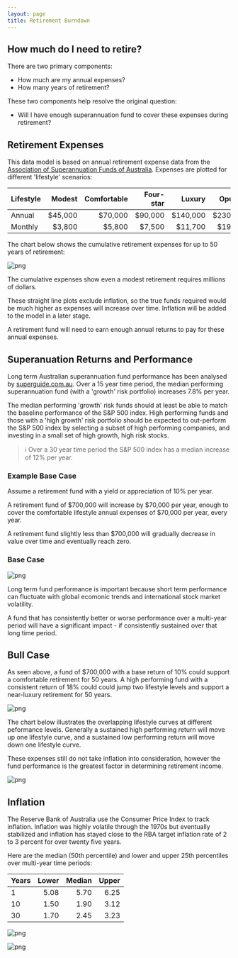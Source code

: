 ```yaml
---
layout: page
title: Retirement Burndown
---
```


## How much do I need to retire?

There are two primary components:

- How much are my annual expenses?
- How many years of retirement?

These two components help resolve the original question:

- Will I have enough superannuation fund to cover these expenses during retirement?

## Retirement Expenses

This data model is based on annual retirement expense data from the [Association of Superannuation Funds of Australia](retirement-planning.md). Expenses are plotted for different 'lifestyle' scenarios:


| Lifestyle | Modest | Comfortable | Four-star | Luxury | Opulent |
|-----------|---:|--:|--:|--:|--:|
| Annual    | $45,000| $70,000| $90,000| $140,000| $230,000 |
| Monthly   | $3,800| $5,800| $7,500| $11,700| $19,200 |




The chart below shows the cumulative retirement expenses for up to 50 years of retirement:




    
![png](images/retirement_6_0.png)
    


The cumulative expenses show even a modest retirement requires millions of dollars. 

These straight line plots exclude inflation, so the true funds required would be much higher as expenses will increase over time. Inflation will be added to the model in a later stage.

A retirement fund will need to earn enough annual returns to pay for these annual expenses.

## Superanuation Returns and Performance

Long term Australian superannuation fund performance has been analysed by [superguide.com.au](https://www.superguide.com.au/comparing-super-funds/super-funds-returns-financial-year). Over a 15 year time period, the median performing superannuation fund (with a 'growth' risk portfolio) increases 7.8% per year. 

The median performing 'growth' risk funds should at least be able to match the baseline performance of the S&P 500 index. High performing funds and those with a 'high growth' risk portfolio should be expected to out-perform the S&P 500 index by selecting a subset of high performing companies, and investing in a small set of high growth, high risk stocks.

> ℹ Over a 30 year time period the S&P 500 index has a median increase of 12% per year.



### Example Base Case
                 
Assume a retirement fund with a yield or appreciation of 10% per year.

A retirement fund of $700,000 will increase by $70,000 per year, 
enough to cover the comfortable lifestyle annual expenses of $70,000 per year, every year.

A retirement fund slightly less than $700,000 will gradually decrease in value over time and eventually reach zero.



### Base Case


    
![png](images/retirement_15_0.png)
    


Long term fund performance is important because short term performance can fluctuate with global ecomonic trends and international stock market volatility.

A fund that has consistently better or worse performance over a multi-year period will have a significant impact - if consistently sustained over that long time period.

## Bull Case

As seen above, a fund of $700,000 with a base return of 10% could support a comfortable retirement for 50 years. A high performing fund with a consistent return of 18% could could jump two lifestyle levels and support a near-luxury retirement for 50 years.


    
![png](images/retirement_18_0.png)
    


The chart below illustrates the overlapping lifestyle curves at different peformance levels. Generally a sustained high performing return will move up one lifestyle curve, and a sustained low performing return will move down one lifestyle curve.

These expenses still do not take inflation into consideration, however the fund performance is the greatest factor in determining retirement income.


    
![png](images/retirement_21_0.png)
    


## Inflation

The Reserve Bank of Australia use the Consumer Price Index to track inflation. Inflation was highly volatile through the 1970s but eventually stabilized and inflation has stayed close to the RBA target inflation rate of 2 to 3 percent for over twenty five years.

Here are the median (50th percentile) and lower and upper 25th percentiles over multi-year time periods:



| Years | Lower | Median | Upper |
|-------|-----:|-----:|-----:|
| 1     | 5.08 | 5.70 | 6.25 |
| 10    | 1.50 | 1.90 | 3.12 |
| 30    | 1.70 | 2.45 | 3.23 |





    
![png](images/retirement_28_0.png)
    



    
![png](images/retirement_29_0.png)
    

